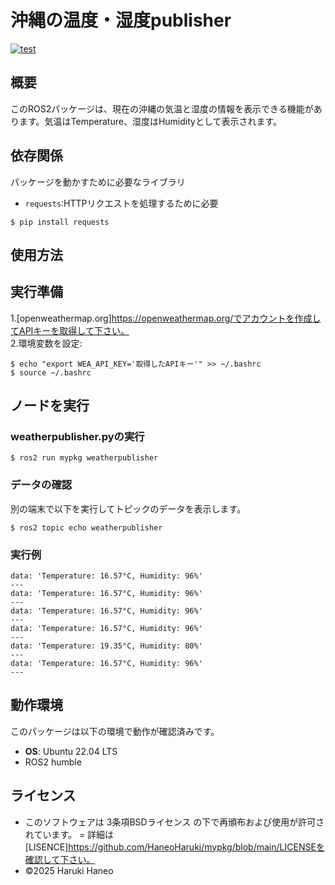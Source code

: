 # 沖縄の温度・湿度publisher  
[![test](https://github.com/HaneoHaruki/robosyshomework2/actions/workflows/test.yml/badge.svg)](https://github.com/HaneoHaruki/robosyshomework2/actions/workflows/test.yml)  

## 概要  

このROS2パッケージは、現在の沖縄の気温と湿度の情報を表示できる機能があります。気温はTemperature、湿度はHumidityとして表示されます。

## 依存関係  

パッケージを動かすために必要なライブラリ
- `requests`:HTTPリクエストを処理するために必要
```
$ pip install requests
```

## 使用方法  
## 実行準備  

1.[openweathermap.org]https://openweathermap.org/でアカウントを作成してAPIキーを取得して下さい。  
2.環境変数を設定:  
```
$ echo "export WEA_API_KEY='取得したAPIキー'" >> ~/.bashrc
$ source ~/.bashrc
```

## ノードを実行  
### weatherpublisher.pyの実行
```
$ ros2 run mypkg weatherpublisher  
```

### データの確認  
別の端末で以下を実行してトピックのデータを表示します。

```
$ ros2 topic echo weatherpublisher  
```

### 実行例  
```
data: 'Temperature: 16.57°C, Humidity: 96%'
---
data: 'Temperature: 16.57°C, Humidity: 96%'
---
data: 'Temperature: 16.57°C, Humidity: 96%'
---
data: 'Temperature: 16.57°C, Humidity: 96%'
---
data: 'Temperature: 19.35°C, Humidity: 80%'
---
data: 'Temperature: 16.57°C, Humidity: 96%'
---
```

## 動作環境
このパッケージは以下の環境で動作が確認済みです。
- **OS**: Ubuntu 22.04 LTS
- ROS2 humble

## ライセンス 

- このソフトウェアは 3条項BSDライセンス の下で再頒布および使用が許可されています。
= 詳細は[LISENCE]https://github.com/HaneoHaruki/mypkg/blob/main/LICENSEを確認して下さい。
- ©2025 Haruki Haneo
